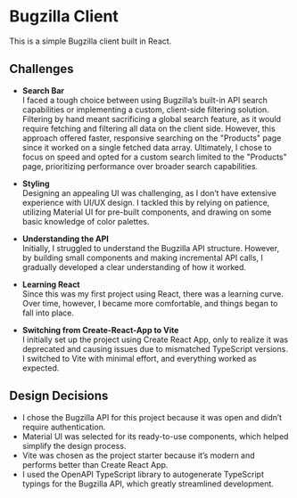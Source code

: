 # Bugzilla Client

This is a simple Bugzilla client built in React.

## Challenges

- **Search Bar**  
  I faced a tough choice between using Bugzilla’s built-in API search capabilities or implementing a custom, client-side filtering solution. Filtering by hand meant sacrificing a global search feature, as it would require fetching and filtering all data on the client side. However, this approach offered faster, responsive searching on the "Products" page since it worked on a single fetched data array. Ultimately, I chose to focus on speed and opted for a custom search limited to the "Products" page, prioritizing performance over broader search capabilities.

- **Styling**  
  Designing an appealing UI was challenging, as I don’t have extensive experience with UI/UX design. I tackled this by relying on patience, utilizing Material UI for pre-built components, and drawing on some basic knowledge of color palettes.

- **Understanding the API**  
  Initially, I struggled to understand the Bugzilla API structure. However, by building small components and making incremental API calls, I gradually developed a clear understanding of how it worked.

- **Learning React**  
  Since this was my first project using React, there was a learning curve. Over time, however, I became more comfortable, and things began to fall into place.

- **Switching from Create-React-App to Vite**  
  I initially set up the project using Create React App, only to realize it was deprecated and causing issues due to mismatched TypeScript versions. I switched to Vite with minimal effort, and everything worked as expected.

## Design Decisions

- I chose the Bugzilla API for this project because it was open and didn’t require authentication.
- Material UI was selected for its ready-to-use components, which helped simplify the design process.
- Vite was chosen as the project starter because it’s modern and performs better than Create React App.
- I used the OpenAPI TypeScript library to autogenerate TypeScript typings for the Bugzilla API, which greatly streamlined development.
